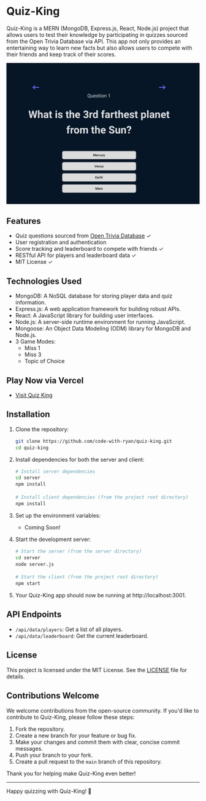 
# Quiz-King

Quiz-King is a MERN (MongoDB, Express.js, React, Node.js) project that allows users to test their knowledge by participating in quizzes sourced from the Open Trivia Database via API. This app not only provides an entertaining way to learn new facts but also allows users to compete with their friends and keep track of their scores.

![Quiz-King Screenshot](./images/Screenshot%202023-09-24%20at%202.52.02%20PM.png)

## Features

- Quiz questions sourced from [Open Trivia Database](https://opentdb.com/) ✓
- User registration and authentication
- Score tracking and leaderboard to compete with friends ✓
- RESTful API for players and leaderboard data ✓
- MIT License ✓

## Technologies Used

- MongoDB: A NoSQL database for storing player data and quiz information.
- Express.js: A web application framework for building robust APIs. 
- React: A JavaScript library for building user interfaces.
- Node.js: A server-side runtime environment for running JavaScript.
- Mongoose: An Object Data Modeling (ODM) library for MongoDB and Node.js.
- 3 Game Modes:
    - Miss 1
    - Miss 3
    - Topic of Choice
    
## Play Now via Vercel 
- [Visit Quiz King](https://quiz-king.vercel.app/)

## Installation

1. Clone the repository:

   ```bash
   git clone https://github.com/code-with-ryan/quiz-king.git
   cd quiz-king
   ```

2. Install dependencies for both the server and client:

   ```bash
   # Install server dependencies
   cd server
   npm install

   # Install client dependencies (from the project root directory)
   npm install
   ```

3. Set up the environment variables:

   - Coming Soon!

4. Start the development server:

   ```bash
   # Start the server (from the server directory)
   cd server
   node server.js

   # Start the client (from the project root directory)
   npm start
   ```

5. Your Quiz-King app should now be running at http://localhost:3001.

## API Endpoints

- `/api/data/players`: Get a list of all players.
- `/api/data/leaderboard`: Get the current leaderboard.

## License

This project is licensed under the MIT License. See the [LICENSE](LICENSE) file for details.

## Contributions Welcome

We welcome contributions from the open-source community. If you'd like to contribute to Quiz-King, please follow these steps:

1. Fork the repository.
2. Create a new branch for your feature or bug fix.
3. Make your changes and commit them with clear, concise commit messages.
4. Push your branch to your fork.
5. Create a pull request to the `main` branch of this repository.

Thank you for helping make Quiz-King even better!

---

Happy quizzing with Quiz-King! 👑
